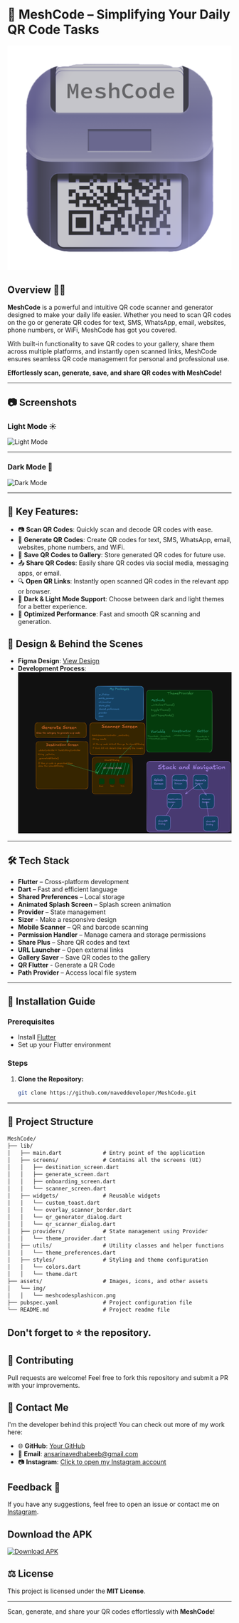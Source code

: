 # 🚀 MeshCode – Simplifying Your Daily QR Code Tasks

![App Logo](assets/img/meshcodesplashicon.png)

## Overview 💁🏻

**MeshCode** is a powerful and intuitive QR code scanner and generator designed to make your daily life easier. Whether you need to scan QR codes on the go or generate QR codes for text, SMS, WhatsApp, email, websites, phone numbers, or WiFi, MeshCode has got you covered. 

With built-in functionality to save QR codes to your gallery, share them across multiple platforms, and instantly open scanned links, MeshCode ensures seamless QR code management for personal and professional use.

**Effortlessly scan, generate, save, and share QR codes with MeshCode!**

---

## 📷 Screenshots

### Light Mode ☀

![Light Mode](assets/img/meshcodelightanimation.gif)

---

### Dark Mode 🌙

![Dark Mode](assets/img/meshcodedarkanimation.gif)

---

## 🌟 Key Features:

- 📷 **Scan QR Codes**: Quickly scan and decode QR codes with ease.
- 🔗 **Generate QR Codes**: Create QR codes for text, SMS, WhatsApp, email, websites, phone numbers, and WiFi.
- 💾 **Save QR Codes to Gallery**: Store generated QR codes for future use.
- 📤 **Share QR Codes**: Easily share QR codes via social media, messaging apps, or email.
- 🔍 **Open QR Links**: Instantly open scanned QR codes in the relevant app or browser.
- 🌙 **Dark & Light Mode Support**: Choose between dark and light themes for a better experience.
- 🚀 **Optimized Performance**: Fast and smooth QR scanning and generation.

## 🎨 Design & Behind the Scenes

- **Figma Design**: [View Design](https://www.figma.com/design/Z2H8rsexX2N0EvCol1oLS6/MeshCode?node-id=0-1&t=aGEGzrDTWkl9NYQH-1)
- **Development Process**: ![Behind the Scenes](assets/img/meshcodebts.png)

---

## 🛠️ Tech Stack

- **Flutter** – Cross-platform development
- **Dart** – Fast and efficient language
- **Shared Preferences** – Local storage
- **Animated Splash Screen** – Splash screen animation
- **Provider** – State management
- **Sizer** - Make a responsive design
- **Mobile Scanner** – QR and barcode scanning
- **Permission Handler** – Manage camera and storage permissions
- **Share Plus** – Share QR codes and text
- **URL Launcher** – Open external links
- **Gallery Saver** – Save QR codes to the gallery
- **QR Flutter** - Generate a QR Code
- **Path Provider** – Access local file system

---

## 🚀 Installation Guide

### Prerequisites

- Install [Flutter](https://flutter.dev/docs/get-started/install)
- Set up your Flutter environment

### Steps

1. **Clone the Repository:**
   ```bash
   git clone https://github.com/naveddeveloper/MeshCode.git
   ```

---

## 📂 Project Structure

```
MeshCode/
├── lib/
│   ├── main.dart             # Entry point of the application
│   ├── screens/              # Contains all the screens (UI)
│   │   ├── destination_screen.dart
│   │   ├── generate_screen.dart
│   │   ├── onboarding_screen.dart
│   │   └── scanner_screen.dart
│   ├── widgets/              # Reusable widgets
│   │   └── custom_toast.dart
│   │   └── overlay_scanner_border.dart
│   │   └── qr_generator_dialog.dart
│   │   └── qr_scanner_dialog.dart
│   ├── providers/            # State management using Provider
│   │   └── theme_provider.dart
│   ├── utils/                # Utility classes and helper functions
│   │   └── theme_preferences.dart
│   ├── styles/               # Styling and theme configuration
│   │   └── colors.dart
│   │   └── theme.dart
├── assets/                   # Images, icons, and other assets
│   └── img/
│   │   └── meshcodesplashicon.png
├── pubspec.yaml              # Project configuration file
└── README.md                 # Project readme file
```

## Don't forget to :star: the repository.

## 🤝 Contributing

Pull requests are welcome! Feel free to fork this repository and submit a PR with your improvements.

## 📧 Contact Me

I'm the developer behind this project! You can check out more of my work here:

- 🌐 **GitHub**: [Your GitHub](https://github.com/naveddeveloper)
- 📩 **Email**: ansarinavedhabeeb@gmail.com
- 📷 **Instagram**: [Click to open my Instagram account](https://instagram.com/naveddeveloper)

## Feedback 💬

If you have any suggestions, feel free to open an issue or contact me on [Instagram](https://www.instagram.com/naveddeveloper).

## Download the APK
[![Download APK](https://img.shields.io/badge/Download-APK-blue?style=for-the-badge&logo=android)](https://drive.google.com/uc?id=1_0zGXA51_QRbAGKNRfS96sE21UKiN862&export=download)

## ⚖️ License

This project is licensed under the **MIT License**.

---

Scan, generate, and share your QR codes effortlessly with **MeshCode**!

